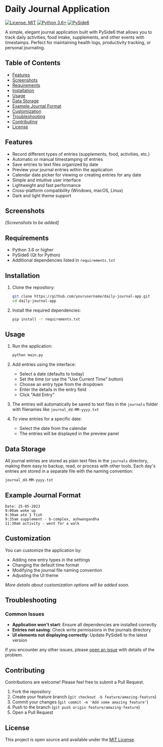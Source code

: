 # Daily Journal Application

[![License: MIT](https://img.shields.io/badge/License-MIT-yellow.svg)](https://opensource.org/licenses/MIT)
[![Python 3.6+](https://img.shields.io/badge/python-3.6+-blue.svg)](https://www.python.org/downloads/)
[![PySide6](https://img.shields.io/badge/PySide6-6.0+-green.svg)](https://wiki.qt.io/Qt_for_Python)

A simple, elegant journal application built with PySide6 that allows you to track daily activities, food intake, supplements, and other events with timestamps. Perfect for maintaining health logs, productivity tracking, or personal journaling.

## Table of Contents
- [Features](#features)
- [Screenshots](#screenshots)
- [Requirements](#requirements)
- [Installation](#installation)
- [Usage](#usage)
- [Data Storage](#data-storage)
- [Example Journal Format](#example-journal-format)
- [Customization](#customization)
- [Troubleshooting](#troubleshooting)
- [Contributing](#contributing)
- [License](#license)

## Features

- Record different types of entries (supplements, food, activities, etc.)
- Automatic or manual timestamping of entries
- Save entries to text files organized by date
- Preview your journal entries within the application
- Calendar date picker for viewing or creating entries for any date
- Simple and intuitive user interface
- Lightweight and fast performance
- Cross-platform compatibility (Windows, macOS, Linux)
- Dark and light theme support

## Screenshots

*[Screenshots to be added]*

## Requirements

- Python 3.6 or higher
- PySide6 (Qt for Python)
- Additional dependencies listed in `requirements.txt`

## Installation

1. Clone the repository:
   ```bash
   git clone https://github.com/yourusername/daily-journal-app.git
   cd daily-journal-app
   ```

2. Install the required dependencies:
   ```bash
   pip install -r requirements.txt
   ```

## Usage

1. Run the application:
   ```bash
   python main.py
   ```

2. Add entries using the interface:
   - Select a date (defaults to today)
   - Set the time (or use the "Use Current Time" button)
   - Choose an entry type from the dropdown
   - Enter the details in the entry field
   - Click "Add Entry"

3. The entries will automatically be saved to text files in the `journals` folder with filenames like `journal_dd-MM-yyyy.txt`

4. To view entries for a specific date:
   - Select the date from the calendar
   - The entries will be displayed in the preview panel

## Data Storage

All journal entries are stored as plain text files in the `journals` directory, making them easy to backup, read, or process with other tools. Each day's entries are stored in a separate file with the naming convention:

```
journal_dd-MM-yyyy.txt
```

## Example Journal Format

```
Date: 25-05-2023
9:00am woke up
9:30am ate 1 fish
9:35am supplement - b-complex, ashwangandha
11:30am activity - went for a walk
```

## Customization

You can customize the application by:

- Adding new entry types in the settings
- Changing the default time format
- Modifying the journal file naming convention
- Adjusting the UI theme

*More details about customization options will be added soon.*

## Troubleshooting

### Common Issues

- **Application won't start**: Ensure all dependencies are installed correctly
- **Entries not saving**: Check write permissions in the journals directory
- **UI elements not displaying correctly**: Update PySide6 to the latest version

If you encounter any other issues, please [open an issue](https://github.com/yourusername/daily-journal-app/issues) with details of the problem.

## Contributing

Contributions are welcome! Please feel free to submit a Pull Request.

1. Fork the repository
2. Create your feature branch (`git checkout -b feature/amazing-feature`)
3. Commit your changes (`git commit -m 'Add some amazing feature'`)
4. Push to the branch (`git push origin feature/amazing-feature`)
5. Open a Pull Request

## License

This project is open source and available under the [MIT License](LICENSE). 